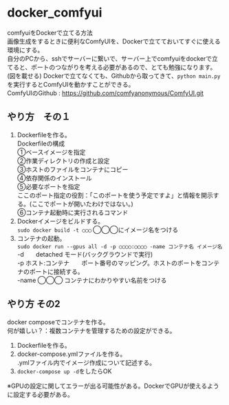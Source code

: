 # docker_comfyui
comfyuiをDockerで立てる方法  
画像生成をするときに便利なComfyUIを、Dockerで立てておいてすぐに使える環境にする。  
自分のPCから、sshでサーバーに繋いで、サーバー上でcomfyuiをdockerで立てると、ポートのつながりを考える必要があるので、とても勉強になります。(図を載せる)
Dockerで立てなくても、Githubから取ってきて、`python main.py`を実行するとComfyUIを動かすことができる。  
ComfyUIのGithub : https://github.com/comfyanonymous/ComfyUI.git
## やり方　その１  
1. Dockerfileを作る。  
   Dockerfileの構成  
   ①ベースイメージを指定  
   ②作業ディレクトリの作成と設定  
   ③ホストのファイルをコンテナにコピー  
   ④依存関係のインストール  
   ⑤必要なポートを指定  
   ここのポート指定の役割：「このポートを使う予定ですよ」と情報を開示する。(ここでポートが開いたわけではない。)  
   ⑥コンテナ起動時に実行されるコマンド
2. Dockerイメージをビルドする。  
   `sudo docker build -t ◯◯◯`
   ◯◯◯にイメージ名をつける
3. コンテナの起動。  
   `sudo docker run --gpus all -d -p ◯◯◯◯:◯◯◯◯ -name コンテナ名 イメージ名`  
   -d　　detached モード(バックグラウンドで実行)  
   -p ホスト:コンテナ　　ポート番号のマッピング。ホストのポートをコンテナのポートに接続する。  
   -name ◯◯◯  コンテナにわかりやすい名前をつける  
## やり方 その2  
docker composeでコンテナを作る。  
何が嬉しい？：複数コンテナを管理するための設定ができる。  
1. Dockerfileを作る。  
2. docker-compose.ymlファイルを作る。  
   .ymlファイル内でイメージ作成について記述する。 
4. `docker-compose up -d`をしたらOK


※GPUの設定に関してエラーが出る可能性がある。DockerでGPUが使えるように設定する必要がある。
